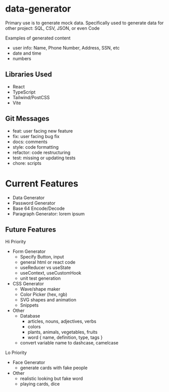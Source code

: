 # data-generator
Primary use is to generate mock data.
Specifically used to generate data for other project: SQL, CSV, JSON, or even Code

Examples of generated content
- user info: Name, Phone Number, Address, SSN, etc
- date and time
- numbers

## Libraries Used
- React
- TypeScript
- Tailwind/PostCSS
- Vite

## Git Messages
- feat: user facing new feature
- fix: user facing bug fix
- docs: comments
- style: code formatting
- refactor: code restructuring
- test: missing or updating tests
- chore: scripts

# Current Features
- Data Generator
- Password Generator
- Base 64 Encode/Decode
- Paragraph Generator: lorem ipsum

## Future Features
Hi Priority
- Form Generator
  - Specify Button, input
  - general html or react code
  - useReducer vs useState
  - useContext, useCustomHook
  - unit test generation
- CSS Generator
  - Wave/shape maker
  - Color Picker (hex, rgb)
  - SVG shapes and animation
  - Snippets
- Other
  - Database 
    - articles, nouns, adjectives, verbs
    - colors
    - plants, animals, vegetables, fruits 
    - word { name, definition, type, tags }
  - convert variable name to dashcase, camelcase

Lo Priority
- Face Generator
  - generate cards with fake people
- Other
  - realistic looking but fake word
  - playing cards, dice